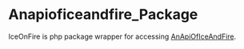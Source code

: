 # Anapioficeandfire_Package

IceOnFire is php package wrapper for accessing [AnApiOfIceAndFire](https://anapioficeandfire.com/).
